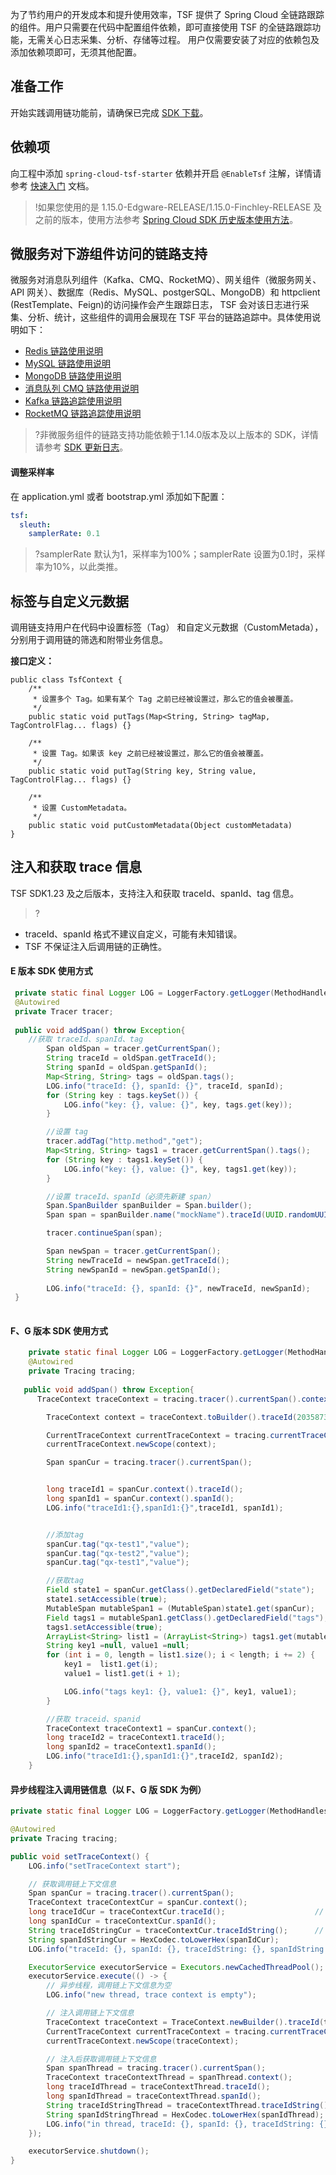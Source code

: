 为了节约用户的开发成本和提升使用效率，TSF 提供了 Spring Cloud 全链路跟踪的组件。用户只需要在代码中配置组件依赖，即可直接使用 TSF 的全链路跟踪功能，无需关心日志采集、分析、存储等过程。 用户仅需要安装了对应的依赖包及添加依赖项即可，无须其他配置。

## 准备工作
开始实践调用链功能前，请确保已完成 [SDK 下载](https://cloud.tencent.com/document/product/649/20231)。

## 依赖项

向工程中添加 `spring-cloud-tsf-starter` 依赖并开启 `@EnableTsf` 注解，详情请参考 [快速入门](https://cloud.tencent.com/document/product/649/20261) 文档。

>!如果您使用的是 1.15.0-Edgware-RELEASE/1.15.0-Finchley-RELEASE 及之前的版本，使用方法参考 [Spring Cloud SDK 历史版本使用方法](https://cloud.tencent.com/document/product/649/45864)。

## 微服务对下游组件访问的链路支持
微服务对消息队列组件（Kafka、CMQ、RocketMQ）、网关组件（微服务网关、API 网关）、数据库（Redis、MySQL、postgerSQL、MongoDB）和 httpclient (RestTemplate、Feign)的访问操作会产生跟踪日志， TSF 会对该日志进行采集、分析、统计，这些组件的调用会展现在 TSF 平台的链路追踪中。具体使用说明如下：

- [Redis 链路使用说明](https://cloud.tencent.com/document/product/649/46910)
- [MySQL 链路使用说明](https://cloud.tencent.com/document/product/649/46911)
- [MongoDB 链路使用说明](https://cloud.tencent.com/document/product/649/46912)
- [消息队列 CMQ 链路使用说明](https://cloud.tencent.com/document/product/649/46913)
- [Kafka 链路追踪使用说明](https://cloud.tencent.com/document/product/649/46914)
- [RocketMQ 链路追踪使用说明](https://cloud.tencent.com/document/product/649/47102)

>?非微服务组件的链路支持功能依赖于1.14.0版本及以上版本的 SDK，详情请参考 [SDK 更新日志](https://cloud.tencent.com/document/product/649/38983)。

#### 调整采样率

在 application.yml 或者 bootstrap.yml 添加如下配置：
```yaml
tsf:
  sleuth:
    samplerRate: 0.1
```
>?samplerRate 默认为1，采样率为100%；samplerRate 设置为0.1时，采样率为10%，以此类推。



## 标签与自定义元数据
调用链支持用户在代码中设置标签（Tag） 和自定义元数据（CustomMetada），分别用于调用链的筛选和附带业务信息。

**接口定义：**
```
public class TsfContext {
    /**
     * 设置多个 Tag。如果有某个 Tag 之前已经被设置过，那么它的值会被覆盖。
     */
    public static void putTags(Map<String, String> tagMap, TagControlFlag... flags) {}

    /**
     * 设置 Tag。如果该 key 之前已经被设置过，那么它的值会被覆盖。
     */
    public static void putTag(String key, String value, TagControlFlag... flags) {}
    
    /**
     * 设置 CustomMetadata。
     */
    public static void putCustomMetadata(Object customMetadata)
}
```

## 注入和获取 trace 信息

TSF SDK1.23 及之后版本，支持注入和获取 traceId、spanId、tag 信息。
>?
- traceId、spanId 格式不建议自定义，可能有未知错误。
- TSF 不保证注入后调用链的正确性。



#### E 版本 SDK 使用方式

```java
 private static final Logger LOG = LoggerFactory.getLogger(MethodHandles.lookup().lookupClass()); 
 @Autowired
 private Tracer tracer;
 
 public void addSpan() throw Exception{
 	//获取 traceId、spanId、tag
        Span oldSpan = tracer.getCurrentSpan();
        String traceId = oldSpan.getTraceId();
        String spanId = oldSpan.getSpanId();
        Map<String, String> tags = oldSpan.tags();
        LOG.info("traceId: {}, spanId: {}", traceId, spanId);
        for (String key : tags.keySet()) {
            LOG.info("key: {}, value: {}", key, tags.get(key));
        }

        //设置 tag
        tracer.addTag("http.method","get");
        Map<String, String> tags1 = tracer.getCurrentSpan().tags();
        for (String key : tags1.keySet()) {
            LOG.info("key: {}, value: {}", key, tags1.get(key));
        }

        //设置 traceId、spanId（必须先新建 span）
        Span.SpanBuilder spanBuilder = Span.builder();
        Span span = spanBuilder.name("mockName").traceId(UUID.randomUUID().toString()).spanId(UUID.randomUUID().toString()).tag("key", "value").build();

        tracer.continueSpan(span);

        Span newSpan = tracer.getCurrentSpan();
        String newTraceId = newSpan.getTraceId();
        String newSpanId = newSpan.getSpanId();
        
        LOG.info("traceId: {}, spanId: {}", newTraceId, newSpanId);
 }
  
```



#### F、G 版本 SDK 使用方式

```java
    private static final Logger LOG = LoggerFactory.getLogger(MethodHandles.lookup().lookupClass());
    @Autowired
    private Tracing tracing; 
		
   public void addSpan() throw Exception{
      TraceContext traceContext = tracing.tracer().currentSpan().context();

        TraceContext context = traceContext.toBuilder().traceId(2035873338086630653L).spanId(-2035873338086630653L).build();

        CurrentTraceContext currentTraceContext = tracing.currentTraceContext();
        currentTraceContext.newScope(context);

        Span spanCur = tracing.tracer().currentSpan();


        long traceId1 = spanCur.context().traceId();
        long spanId1 = spanCur.context().spanId();
        LOG.info("traceId1:{},spanId1:{}",traceId1, spanId1);


        //添加tag
        spanCur.tag("qx-test1","value");
        spanCur.tag("qx-test2","value");
        spanCur.tag("qx-test1","value");

        //获取tag
        Field state1 = spanCur.getClass().getDeclaredField("state");
        state1.setAccessible(true);
        MutableSpan mutableSpan1 = (MutableSpan)state1.get(spanCur);
        Field tags1 = mutableSpan1.getClass().getDeclaredField("tags");
        tags1.setAccessible(true);
        ArrayList<String> list1 = (ArrayList<String>) tags1.get(mutableSpan1);
        String key1 =null, value1 =null;
        for (int i = 0, length = list1.size(); i < length; i += 2) {
            key1 =  list1.get(i);
            value1 = list1.get(i + 1);

            LOG.info("tags key1: {}, value1: {}", key1, value1);
        }

        //获取 traceid、spanid
        TraceContext traceContext1 = spanCur.context();
        long traceId2 = traceContext1.traceId();
        long spanId2 = traceContext1.spanId();
        LOG.info("traceId1:{},spanId1:{}",traceId2, spanId2);
    }
```

#### 异步线程注入调用链信息（以 F、G 版 SDK 为例）

```java
private static final Logger LOG = LoggerFactory.getLogger(MethodHandles.lookup().lookupClass());

@Autowired
private Tracing tracing; 

public void setTraceContext() {
    LOG.info("setTraceContext start");

    // 获取调用链上下文信息
    Span spanCur = tracing.tracer().currentSpan();
    TraceContext traceContextCur = spanCur.context();
    long traceIdCur = traceContextCur.traceId();                    // traceId 是 64 位二进制的 long 类型的非零随机数
    long spanIdCur = traceContextCur.spanId();
    String traceIdStringCur = traceContextCur.traceIdString();      // traceIdString 是 16 位十六进制的字符串，用于向下游传递
    String spanIdStringCur = HexCodec.toLowerHex(spanIdCur);
    LOG.info("traceId: {}, spanId: {}, traceIdString: {}, spanIdString: {}", traceIdCur, spanIdCur, traceIdStringCur, spanIdStringCur);

    ExecutorService executorService = Executors.newCachedThreadPool();
    executorService.execute(() -> {
        // 异步线程，调用链上下文信息为空
        LOG.info("new thread, trace context is empty");

        // 注入调用链上下文信息
        TraceContext traceContext = TraceContext.newBuilder().traceId(traceIdCur).spanId(spanIdCur).sampled(true).build();
        CurrentTraceContext currentTraceContext = tracing.currentTraceContext();
        currentTraceContext.newScope(traceContext);

        // 注入后获取调用链上下文信息
        Span spanThread = tracing.tracer().currentSpan();
        TraceContext traceContextThread = spanThread.context();
        long traceIdThread = traceContextThread.traceId();
        long spanIdThread = traceContextThread.spanId();
        String traceIdStringThread = traceContextThread.traceIdString();
        String spanIdStringThread = HexCodec.toLowerHex(spanIdThread);
        LOG.info("in thread, traceId: {}, spanId: {}, traceIdString: {}, spanIdString: {}", traceIdThread, spanIdThread, traceIdStringThread, spanIdStringThread);
    });

    executorService.shutdown();
}
```



